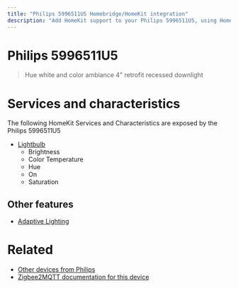 ```yaml
---
title: "Philips 5996511U5 Homebridge/HomeKit integration"
description: "Add HomeKit support to your Philips 5996511U5, using Homebridge, Zigbee2MQTT and homebridge-z2m."
---
```

<!---
This file has been GENERATED using src/docgen/docgen.ts
DO NOT EDIT THIS FILE MANUALLY!
-->
# Philips 5996511U5
> Hue white and color ambiance 4" retrofit recessed downlight


# Services and characteristics
The following HomeKit Services and Characteristics are exposed by
the Philips 5996511U5

* [Lightbulb](../../light.md)
  * Brightness
  * Color Temperature
  * Hue
  * On
  * Saturation


## Other features
* [Adaptive Lighting](../../light.md)


# Related
* [Other devices from Philips](../index.md#philips)
* [Zigbee2MQTT documentation for this device](https://www.zigbee2mqtt.io/devices/5996511U5.html)